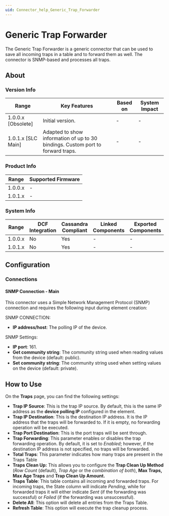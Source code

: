 ```yaml
---
uid: Connector_help_Generic_Trap_Forwarder
---
```


# Generic Trap Forwarder

The Generic Trap Forwarder is a generic connector that can be used to save all incoming traps in a table and to forward them as well. The connector is SNMP-based and processes all traps.

## About

### Version Info

| **Range**            | **Key Features**                                                                | **Based on** | **System Impact** |
|----------------------|---------------------------------------------------------------------------------|--------------|-------------------|
| 1.0.0.x \[Obsolete\] | Initial version.                                                                | \-           | \-                |
| 1.0.1.x \[SLC Main\] | Adapted to show information of up to 30 bindings. Custom port to forward traps. | \-           | \-                |

### Product Info

| Range     | Supported Firmware     |
|-----------|------------------------|
| 1.0.0.x   | \-                     |
| 1.0.1.x   | \-                     |

### System Info

| Range     | DCF Integration     | Cassandra Compliant     | Linked Components     | Exported Components     |
|-----------|---------------------|-------------------------|-----------------------|-------------------------|
| 1.0.0.x   | No                  | Yes                     | \-                    | \-                      |
| 1.0.1.x   | No                  | Yes                     | \-                    | \-                      |

## Configuration

### Connections

#### SNMP Connection - Main

This connector uses a Simple Network Management Protocol (SNMP) connection and requires the following input during element creation:

SNMP CONNECTION:

- **IP address/host**: The polling IP of the device.

SNMP Settings:

- **IP port**: 161.
- **Get community string**: The community string used when reading values from the device (default: public).
- **Set community string**: The community string used when setting values on the device (default: private).

## How to Use

On the **Traps** page, you can find the following settings:

- **Trap IP Source**: This is the trap IP source. By default, this is the same IP address as the **device polling IP** configured in the element.
- **Trap IP Destination**: This is the destination IP address. It is the IP address that the traps will be forwarded to. If it is empty, no forwarding operation will be executed.
- **Trap Port Destination**: This is the port traps will be sent through.
- **Trap Forwarding**: This parameter enables or disables the trap forwarding operation. By default, it is set to *Enabled*; however, if the destination IP address is not specified, no traps will be forwarded.
- **Total Traps**: This parameter indicates how many traps are present in the Traps Table
- **Traps Clean Up:** This allows you to configure the **Trap Clean Up Method** (*Row Count* (default), *Trap Age* or the *combination of both*), **Max Traps, Max Age Traps** and **Trap Clean Up Amount.**
- **Traps Table**: This table contains all incoming and forwarded traps. For incoming traps, the State column will indicate *Pending*, while for forwarded traps it will either indicate *Sent* (if the forwarding was successful) or *Failed* (if the forwarding was unsuccessful).
- **Delete All**: This option will delete all entries from the Traps Table.
- **Refresh Table**: This option will execute the trap cleanup process.
